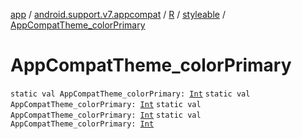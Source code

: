 [app](../../../index.md) / [android.support.v7.appcompat](../../index.md) / [R](../index.md) / [styleable](index.md) / [AppCompatTheme_colorPrimary](.)

# AppCompatTheme_colorPrimary

`static val AppCompatTheme_colorPrimary: `[`Int`](https://kotlinlang.org/api/latest/jvm/stdlib/kotlin/-int/index.html)
`static val AppCompatTheme_colorPrimary: `[`Int`](https://kotlinlang.org/api/latest/jvm/stdlib/kotlin/-int/index.html)
`static val AppCompatTheme_colorPrimary: `[`Int`](https://kotlinlang.org/api/latest/jvm/stdlib/kotlin/-int/index.html)
`static val AppCompatTheme_colorPrimary: `[`Int`](https://kotlinlang.org/api/latest/jvm/stdlib/kotlin/-int/index.html)